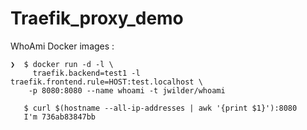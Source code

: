 # Traefik_proxy_demo


WhoAmi Docker images :

```
❯  $ docker run -d -l \
     traefik.backend=test1 -l traefik.frontend.rule=HOST:test.localhost \
    -p 8080:8080 --name whoami -t jwilder/whoami
    
   $ curl $(hostname --all-ip-addresses | awk '{print $1}'):8080
   I'm 736ab83847bb
```
